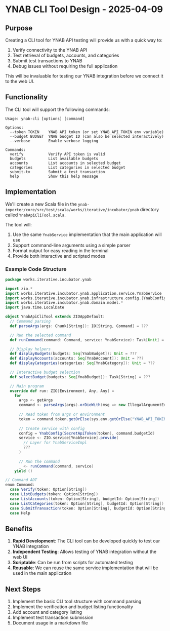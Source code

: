 # YNAB CLI Tool Design - 2025-04-09

## Purpose

Creating a CLI tool for YNAB API testing will provide us with a quick way to:

1. Verify connectivity to the YNAB API
2. Test retrieval of budgets, accounts, and categories
3. Submit test transactions to YNAB
4. Debug issues without requiring the full application

This will be invaluable for testing our YNAB integration before we connect it to the web UI.

## Functionality

The CLI tool will support the following commands:

```
Usage: ynab-cli [options] [command]

Options:
  --token TOKEN    YNAB API token (or set YNAB_API_TOKEN env variable)
  --budget BUDGET  YNAB budget ID (can also be selected interactively)
  --verbose        Enable verbose logging

Commands:
  verify           Verify API token is valid
  budgets          List available budgets
  accounts         List accounts in selected budget
  categories       List categories in selected budget
  submit-tx        Submit a test transaction
  help             Show this help message
```

## Implementation

We'll create a new Scala file in the `ynab-importer/core/src/test/scala/works/iterative/incubator/ynab` directory called `YnabApiCliTool.scala`.

The tool will:

1. Use the same `YnabService` implementation that the main application will use
2. Support command-line arguments using a simple parser
3. Format output for easy reading in the terminal
4. Provide both interactive and scripted modes

### Example Code Structure

```scala
package works.iterative.incubator.ynab

import zio.*
import works.iterative.incubator.ynab.application.service.YnabService
import works.iterative.incubator.ynab.infrastructure.config.{YnabConfig, SecretApiToken}
import works.iterative.incubator.ynab.domain.model.*
import java.time.LocalDate

object YnabApiCliTool extends ZIOAppDefault:
  // Command parsing
  def parseArgs(args: Chunk[String]): IO[String, Command] = ???

  // Run the selected command
  def runCommand(command: Command, service: YnabService): Task[Unit] = ???

  // Display helpers
  def displayBudgets(budgets: Seq[YnabBudget]): Unit = ???
  def displayAccounts(accounts: Seq[YnabAccount]): Unit = ???
  def displayCategories(categories: Seq[YnabCategory]): Unit = ???

  // Interactive budget selection
  def selectBudget(budgets: Seq[YnabBudget]): Task[String] = ???

  // Main program
  override def run: ZIO[Environment, Any, Any] =
    for
      args <- getArgs
      command <- parseArgs(args).orDieWith(msg => new IllegalArgumentException(msg))
      
      // Read token from args or environment
      token = command.token.getOrElse(sys.env.getOrElse("YNAB_API_TOKEN", ""))
      
      // Create service with config
      config = YnabConfig(SecretApiToken(token), command.budgetId)
      service <- ZIO.service[YnabService].provide(
        // Layer for YnabServiceImpl
        ???
      )
      
      // Run the command
      _ <- runCommand(command, service)
    yield ()

// Command ADT
enum Command:
  case Verify(token: Option[String])
  case ListBudgets(token: Option[String])
  case ListAccounts(token: Option[String], budgetId: Option[String])
  case ListCategories(token: Option[String], budgetId: Option[String])
  case SubmitTransaction(token: Option[String], budgetId: Option[String], accountId: Option[String], amount: BigDecimal, payee: String, category: Option[String])
  case Help
```

## Benefits

1. **Rapid Development**: The CLI tool can be developed quickly to test our YNAB integration
2. **Independent Testing**: Allows testing of YNAB integration without the web UI
3. **Scriptable**: Can be run from scripts for automated testing
4. **Reusable**: We can reuse the same service implementation that will be used in the main application

## Next Steps

1. Implement the basic CLI tool structure with command parsing
2. Implement the verification and budget listing functionality
3. Add account and category listing
4. Implement test transaction submission
5. Document usage in a markdown file